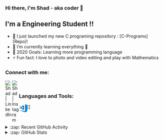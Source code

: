 ### Hi there, I'm Shad - aka coder 👋

## I'm a Engineering Student !!

- 🔭 I just launched my new C programing repository : [C-Programs][Repo]!
- 🌱 I’m currently learning everything 🤣
- 🥅 2020 Goals: Learning more programming language
- ⚡ Fun fact: I love to photo and video editing and play with Mathematics 

### Connect with me:

[<img align="left" alt="Shad | LinkedIn" width="22px" src="https://www.google.com/url?sa=i&url=https%3A%2F%2Ficons-for-free.com%2Flinked%2Blinkedin%2Blogo%2Bsocial%2Bicon-1320191784782940875%2F&psig=AOvVaw2NG1g7EbFjlKHJtspRzAfC&ust=1603944869133000&source=images&cd=vfe&ved=0CAIQjRxqFwoTCJjQ6rS21uwCFQAAAAAdAAAAABAD" />][linkedin]
[<img align="left" alt="Shad | Instagram" width="22px" src="https://www.google.com/url?sa=i&url=https%3A%2F%2Fen.wikipedia.org%2Fwiki%2FFile%3AInstagram_logo_2016.svg&psig=AOvVaw1UkP6FdTwMNeKvKdqdtgRo&ust=1603944826817000&source=images&cd=vfe&ved=0CAIQjRxqFwoTCNjd5p-21uwCFQAAAAAdAAAAABAD" />][instagram]

<br />

### Languages and Tools:

[<img align="left" alt="Visual Studio Code" width="26px" src="https://raw.githubusercontent.com/github/explore/80688e429a7d4ef2fca1e82350fe8e3517d3494d/topics/visual-studio-code/visual-studio-code.png" />]

<br />
<br />

<details>
  <summary>:zap: Recent GitHub Activity</summary>
  
<!--START_SECTION:activity-->
1. 💪 Opened PR (https://github.com/Shad-Sheikh/C-Programs) in [C-Programs](https://github.com/Shad-Sheikh/C-Programs)
<!--END_SECTION:activity-->

</details>

<details>
  <summary>:zap: GitHub Stats</summary>

  <img align="left" alt="Shad's GitHub Stats" src="https://github-readme-stats.codestackr.vercel.app/api?username=codeSTACKr&show_icons=true&hide_border=true" />

</details>

[instagram]: https://www.instagram.com/s.h.a.d_s.h.e.i.k.h?r=nametag
[linkedin]: https://www.linkedin.com/in/shad-sheikh-48b2951aa

